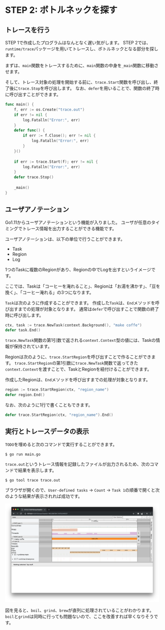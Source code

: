 # STEP 2: ボトルネックを探す

## トレースを行う

STEP 1で作成したプログラムはなんとなく遅い気がします。
STEP 2では、`runtime/trace`パッケージを用いてトレースし、ボトルネックとなる部分を探します。

まずは、`main`関数をトレースするために、`main`関数の中身を`_main`関数に移動させます。

そして、トレース対象の処理を開始する前に、`trace.Start`関数を呼び出し、終了後に`trace.Stop`を呼び出します。
なお、`defer`を用いることで、関数の終了時に呼び出すことができます。

```go
func main() {
	f, err := os.Create("trace.out")
	if err != nil {
		log.Fatalln("Error:", err)
	}
	defer func() {
		if err := f.Close(); err != nil {
			log.Fatalln("Error:", err)
		}
	}()

	if err := trace.Start(f); err != nil {
		log.Fatalln("Error:", err)
	}
	defer trace.Stop()

	_main()
}
```

## ユーザアノテーション

Go1.11からユーザアノテーションという機能が入りました。
ユーザが任意のタイミングでトレース情報を出力することができる機能です。

ユーザアノテーションは、以下の単位で行うことができます。

* Task
* Region
* Log

1つのTaskに複数のRegionがあり、Regionの中でLogを出すというイメージです。

ここでは、Taskは「コーヒーを淹れること」、Regionは「お湯を沸かす」、「豆を挽く」、「コーヒー淹れる」の3つになります。

`Task`は次のように作成することができます。
作成した`Task`は、`End`メソッドを呼び出すまでの処理が対象となります。
通常は`defer`で呼び出すことで関数の終了時に呼び出します。

```go
ctx, task := trace.NewTask(context.Background(), "make coffe")
defer task.End()
```

`trace.NewTask`関数の第1引数で返される`context.Context`型の値には、Taskの情報が保持されています。

Regionは次のように、`trace.StartRegion`を呼び出すことで作ることができます。
`trace.StartRegion`の第1引数に`trace.NewTask`関数で返ってきた`context.Context`を渡すことで、TaskとRegionを紐付けることができます。

作成したRegionは、`End`メソッドを呼び出すまでの処理が対象となります。

```go
region := trace.StartRegion(ctx, "region_name")
defer region.End()
```

なお、次のように1行で書くこともできます。

```go
defer trace.StartRegion(ctx, "region_name").End()
```

## 実行とトレースデータの表示

`TODO`を埋めると次のコマンドで実行することができます。

```
$ go run main.go
```

`trace.out`というトレース情報を記録したファイルが出力されるため、次のコマンドで結果を表示します。

```
$ go tool trace trace.out
```

ブラウザが開くので、`User-defined tasks` -> `Count` -> `Task 1`の順番で開くと次のような結果が表示されれば成功です。

<img src="trace.png" width="500px">

図を見ると、`boil`、`grind`、`brew`が直列に処理されていることがわかります。
`boil`と`grind`は同時に行っても問題ないので、ここを改善すれば早くなりそうです。
